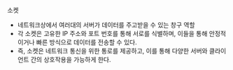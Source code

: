 소켓
- 네트워크상에서 여러대의 서버가 데이터를 주고받을 수 있는 창구 역할
- 각 소켓은 고유한 IP 주소와 포트 번호를 통해 서로를 식별하며, 이들을 통해 안정적이거나 빠른 방식으로 데이터를 전송할 수 있다.
- 즉, 소켓은 네트워크 통신을 위한 통로를 제공하고, 이를 통해 다양한 서버와 클라이언트 간의 상호작용을 가능하게 한다.